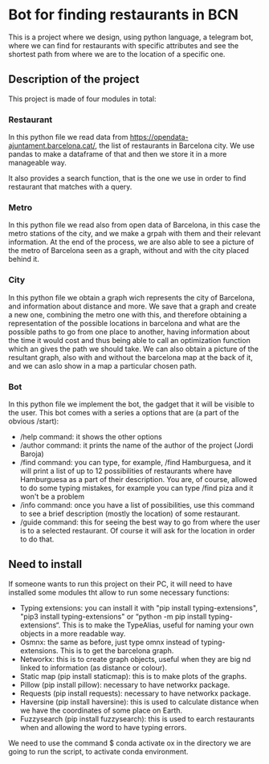 # Bot for finding restaurants in BCN

This is a project where we design, using python language, a telegram bot, where we can find for restaurants with specific attributes and see the shortest path from where we are to the location of a specific one.

## Description of the project

This project is made of four modules in total:

### Restaurant

In this python file we read data from https://opendata-ajuntament.barcelona.cat/, the list of restaurants in Barcelona city. We use pandas to make a dataframe of that and then we store it in a more manageable way. 

It also provides a search function, that is the one we use in order to find restaurant that matches with a query. 

### Metro

In this python file we read also from open data of Barcelona, in this case the metro stations of the city, and we make a grpah with them and their relevant information. At the end of the process, we are also able to see a picture of the metro of Barcelona seen as a graph, without and with the city placed behind it. 

### City

In this python file we obtain a graph wich represents the city of Barcelona, and information about distance and more. We save that a graph and create a new one, combining the metro one with this, and therefore obtaining a representation of the possible locations in barcelona and what are the possible paths to go from one place to another, having information about the time it would cost and thus being able to call an optimization function which an gives the path we should take. We can also obtain a picture of the resultant graph, also with and without the barcelona map at the back of it, and we can aslo show in a map a particular chosen path.

### Bot

In this python file we implement the bot, the gadget that it will be visible to the user. This bot comes with a series a options that are (a part of the obvious /start): 
* /help command: it shows the other options
* /author command: it prints the name of the author of the project (Jordi Baroja)
* /find <query> command: you can type, for example, /find Hamburguesa, and it will print a list of up to 12 possibilities of restaurants where have Hamburguesa as a part of their description. You are, of course, allowed to do some typing mistakes, for example you can type /find piza and it won't be a problem
* /info <number> command: once you have a list of possibilities, use this command to see a brief description (mostly the location) of some restaurant.
* /guide <number> command: this for seeing the best way to go from where the user is to a selected restaurant. Of course it will ask for the location in order to do that. 
  
## Need to install
  
If someone wants to run this project on their PC, it will need to have installed some modules tht allow to run some necessary functions:
  
* Typing extensions: you can install it with "pip install typing-extensions", "pip3 install typing-extensions" or “python -m pip install typing-extensions“. This is to make the TypeAlias, useful for naming your own objects in a more readable way.
* Osmnx: the same as before, just type omnx instead of typing-extensions. This is to get the barcelona graph.
* Networkx: this is to create graph objects, useful when they are big nd linked to information (as distance or colour).
* Static map (pip install staticmap): this is to make plots of the graphs.
* Pillow (pip install pillow): necessary to have networkx package.
* Requests (pip install requests): necessary to have networkx package.
* Haversine (pip install haversine): this is used to calculate distance when we have the coordinates of some place on Earth.
* Fuzzysearch (pip install fuzzysearch): this is used to earch restaurants when and allowing the word to have typing errors.
 
 We need to use the command $ conda activate ox in the directory we are going to run the script, to activate conda environment.
